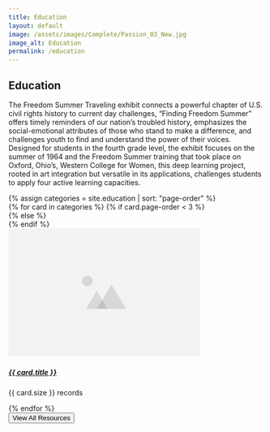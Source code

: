 ```yaml
---
title: Education
layout: default
image: /assets/images/Complete/Passion_03_New.jpg
image_alt: Education
permalink: /education
---
```


## Education

The Freedom Summer Traveling exhibit connects a powerful
chapter of U.S. civil rights history to current day challenges, “Finding Freedom
Summer” offers timely reminders of our nation’s troubled history, emphasizes the
social-emotional attributes of those who stand to make a difference, and
challenges youth to find and understand the power of their voices. Designed for
students in the fourth grade level, the exhibit focuses on the summer of 1964
and the Freedom Summer training that took place on Oxford, Ohio’s, Western
College for Women, this deep learning project, rooted in art integration but
versatile in its applications, challenges students to apply four active learning
capacities.

<div class="container-fluid">
  {% assign categories = site.education | sort: "page-order" %}
  <!-- Upper Row -->
    <div class="row">
    {% for card in categories %}
      {% if card.page-order < 3 %} 
      <div class="col-6">
      {% else %}
       <div class="col-4">
       {% endif %}
        <div class="card width-100 border-0 mb-2 bg-transparent">
          <img src="/assets/images/placeholder.png" class="card-img-top" alt="..." />
          <div class="card-body">
            <h5 class="card-title">
              <a href="{{ card.url }}"> {{ card.title }}</a>
            </h5>
            <p class="card-text"> {{ card.size }} records</p>
          </div>
        </div>
      </div>
    {% endfor %}
    </div>
    </div>

<div class="container --bs-bg-opacity mt-4">
  <div class="col-md-12 text-center">
    <button type="button" class="btn btn-dark">View All Resources</button>
  </div>
</div>
